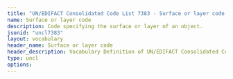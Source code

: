 ```yaml
---
title: "UN/EDIFACT Consolidated Code List 7383 - Surface or layer code (20B) JSON-LD Vocabulary"
name: Surface or layer code
description: Code specifying the surface or layer of an object.
jsonid: "uncl7383"
layout: vocabulary
header_name: Surface or layer code
header_description: Vocabulary Definition of UN/EDIFACT Consolidated Code List 7383 - Surface or layer code (20B) semantics in HTML format. JSON-LD format is available at [uncl7383.jsonld](/vocabulary/uncl7383.jsonld)
type: uncl
options:
---
```

